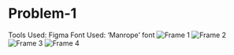 # Problem-1
Tools Used: Figma
Font Used: ‘Manrope’ font
![Frame 1](https://github.com/ashtonlobo1998/Problem-1/assets/137905850/64ca3547-2dd5-4d62-9577-0ee22dd65b5b)
![Frame 2](https://github.com/ashtonlobo1998/Problem-1/assets/137905850/62e47324-df89-4d48-8f7b-65f9ad90821b)
![Frame 3](https://github.com/ashtonlobo1998/Problem-1/assets/137905850/f7d24323-66bf-4704-887f-13ee290849e8)
![Frame 4](https://github.com/ashtonlobo1998/Problem-1/assets/137905850/0a8d19ce-944e-438e-b33b-54af240a0060)
